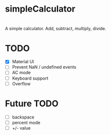 # simpleCalculator
#

A simple calculator. Add, subtract, multiply, divide.

# TODO 
- [x] Material UI
- [ ] Prevent NaN / undefined events
- [ ] AC mode
- [ ] Keyboard support
- [ ] Overflow

# Future TODO
- [ ] backspace
- [ ] percent mode
- [ ] +/- value
